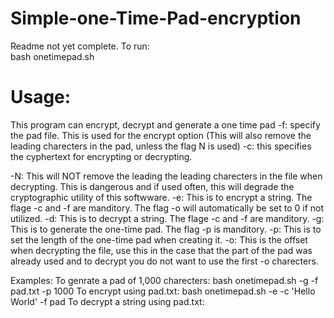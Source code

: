 # Simple-one-Time-Pad-encryption

Readme not yet complete. To run:<br>
bash onetimepad.sh

# Usage:
This program can encrypt, decrypt and generate a one time pad
-f: specify the pad file. This is used for the encrypt option (This will also remove the leading charecters in the pad, unless the flag N is used)
-c: this specifies the cyphertext for encrypting or decrypting.



-N: This will NOT remove the leading the leading charecters in the file when decrypting. This is dangerous and if used often, this will degrade the cryptographic utility of this softwware.
-e: This is to encrypt a string. The flage -c and -f are manditory. The flag -o will automatically be set to 0 if not utilized.
-d: This is to decrypt a string. The flage -c and -f are manditory.
-g: This is to generate the one-time pad. The flag -p is manditory.
-p: This is to set the length of the one-time pad when creating it.
-o: This is the offset when decrypting the file, use this in the case that the part of the pad was already used and to decrypt you do not want to use the first -o charecters.

Examples:
To genrate a pad of 1,000 charecters: bash onetimepad.sh -g -f pad.txt -p 1000
To encrypt using pad.txt: bash onetimepad.sh -e -c 'Hello World' -f pad
To decrypt a string using pad.txt: 
